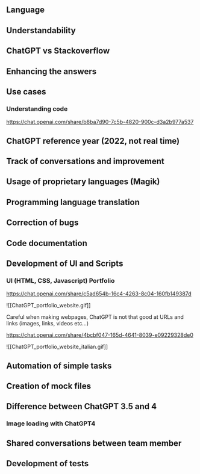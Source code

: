 ## Language
## Understandability
## ChatGPT vs Stackoverflow
## Enhancing the answers
## Use cases
### Understanding code
https://chat.openai.com/share/b8ba7d90-7c5b-4820-900c-d3a2b977a537
## ChatGPT reference year (2022, not real time)
## Track of conversations and improvement
## Usage of proprietary languages (Magik)
## Programming language translation
## Correction of bugs
## Code documentation
## Development of UI and Scripts
### UI (HTML, CSS, Javascript) Portfolio
https://chat.openai.com/share/c5ad654b-16c4-4263-8c04-160fb149387d

![[ChatGPT_portfolio_website.gif]]

Careful when making webpages, ChatGPT is not that good at URLs and links (images, links, videos etc...)

https://chat.openai.com/share/4bcbf047-165d-4641-8039-e09229328de0

![[ChatGPT_portfolio_website_italian.gif]]
## Automation of simple tasks
## Creation of mock files
## Difference between ChatGPT 3.5 and 4
### Image loading with ChatGPT4
## Shared conversations between team member
## Development of tests